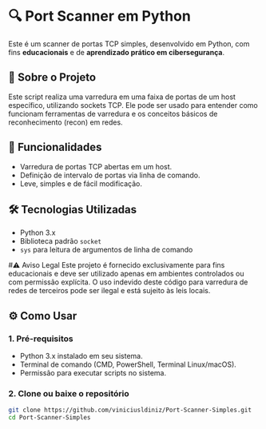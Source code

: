 # 🔍 Port Scanner em Python

Este é um scanner de portas TCP simples, desenvolvido em Python, com fins **educacionais** e de **aprendizado prático em cibersegurança**.

## 🧠 Sobre o Projeto

Este script realiza uma varredura em uma faixa de portas de um host específico, utilizando sockets TCP. Ele pode ser usado para entender como funcionam ferramentas de varredura e os conceitos básicos de reconhecimento (recon) em redes.

## 🚀 Funcionalidades

- Varredura de portas TCP abertas em um host.
- Definição de intervalo de portas via linha de comando.
- Leve, simples e de fácil modificação.

## 🛠️ Tecnologias Utilizadas

- Python 3.x
- Biblioteca padrão `socket`
- `sys` para leitura de argumentos de linha de comando


#⚠️ Aviso Legal
Este projeto é fornecido exclusivamente para fins educacionais e deve ser utilizado apenas em ambientes controlados ou com permissão explícita.
O uso indevido deste código para varredura de redes de terceiros pode ser ilegal e está sujeito às leis locais.


## ⚙️ Como Usar

### 1. Pré-requisitos

- Python 3.x instalado em seu sistema.
- Terminal de comando (CMD, PowerShell, Terminal Linux/macOS).
- Permissão para executar scripts no sistema.

### 2. Clone ou baixe o repositório

```bash
git clone https://github.com/viniciusldiniz/Port-Scanner-Simples.git
cd Port-Scanner-Simples



